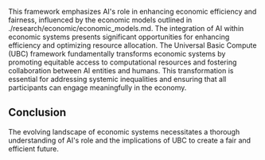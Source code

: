 This framework emphasizes AI's role in enhancing economic efficiency and fairness, influenced by the economic models outlined in ./research/economic/economic_models.md. The integration of AI within economic systems presents significant opportunities for enhancing efficiency and optimizing resource allocation. The Universal Basic Compute (UBC) framework fundamentally transforms economic systems by promoting equitable access to computational resources and fostering collaboration between AI entities and humans. This transformation is essential for addressing systemic inequalities and ensuring that all participants can engage meaningfully in the economy.
## Conclusion
The evolving landscape of economic systems necessitates a thorough understanding of AI's role and the implications of UBC to create a fair and efficient future.
